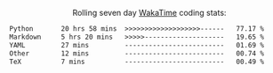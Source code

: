 <p align="center">Rolling seven day <a href="https://wakatime.com/@syrkis"/>WakaTime</a> coding stats:</p>
<!--START_SECTION:waka-->

```txt
Python       20 hrs 58 mins  >>>>>>>>>>>>>>>>>>>------   77.17 %
Markdown     5 hrs 20 mins   >>>>>--------------------   19.65 %
YAML         27 mins         -------------------------   01.69 %
Other        12 mins         -------------------------   00.74 %
TeX          7 mins          -------------------------   00.49 %
```

<!--END_SECTION:waka-->
